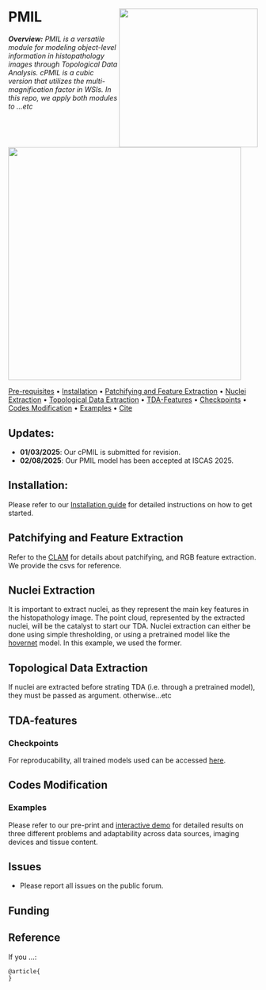 PMIL <img src="pmil-logo.png" width="280px" align="right" />
===========

***Overview:** PMIL is a versatile module for modeling object-level information in histopathology images through Topological Data Analysis. cPMIL is a cubic version that utilizes the multi-magnification factor in WSIs. In this repo, we apply both modules to ...etc*

<img src="model.gif" width="470px" align="center" />


[Pre-requisites](#pre-requisites) • [Installation](INSTALLATION.md) • [Patchifying and Feature Extraction](#wsi-segmentation-and-patching) • [Nuclei Extraction](#Training-Splits) • [Topological Data Extraction](#topological-data-extraction) • [TDA-Features](#TDA-features) • [Checkpoints](#Checkpoints) • [Codes Modification](#codes-modification) • [Examples](#examples) • [Cite](#reference)



## Updates:
* **01/03/2025**: Our cPMIL is submitted for revision.
* **02/08/2025**: Our PMIL model has been accepted at ISCAS 2025.


## Installation:
Please refer to our [Installation guide](INSTALLATION.md) for detailed instructions on how to get started.

## Patchifying and Feature Extraction
Refer to the [CLAM](www.github.com/CLAM) for details about patchifying, and RGB feature extraction. We provide the csvs for reference.

## Nuclei Extraction
It is important to extract nuclei, as they represent the main key features in the histopathology image. The point cloud, represented by the extracted nuclei, will be the catalyst to start our TDA. Nuclei extraction can either be done using simple thresholding, or using a pretrained model like the [hovernet](www.github.com/hovernet) model. In this example, we used the former.


## Topological Data Extraction
If nuclei are extracted before strating TDA (i.e. through a pretrained model), they must be passed as argument.
otherwise...etc

## TDA-features


### Checkpoints
For reproducability, all trained models used can be accessed [here](https://drive.google.com/drive/folders/1NZ82z0U_cexP6zkx1mRk-QeJyKWk4Q7z?usp=sharing).


## Codes Modification


### Examples

Please refer to our pre-print and [interactive demo](http://clam.mahmoodlab.org) for detailed results on three different problems and adaptability across data sources, imaging devices and tissue content. 

## Issues
- Please report all issues on the public forum.

## Funding


## Reference
If you ...:



```
@article{
}
```
